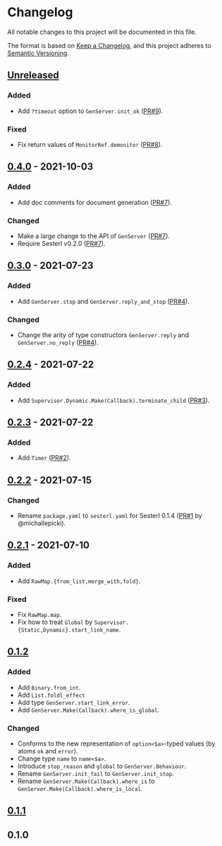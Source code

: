 # Changelog

All notable changes to this project will be documented in this file.

The format is based on [Keep a Changelog](http://keepachangelog.com/en/1.0.0/), and this project adheres to [Semantic Versioning](http://semver.org/spec/v2.0.0.html).

## [Unreleased]
### Added
- Add `?timeout` option to `GenServer.init_ok` ([PR\#9](https://github.com/gfngfn/sesterl_stdlib/pull/9)).

### Fixed
- Fix return values of `MonitorRef.demonitor` ([PR\#8](https://github.com/gfngfn/sesterl_stdlib/pull/8)).

## [0.4.0] - 2021-10-03
### Added
- Add doc comments for document generation ([PR\#7](https://github.com/gfngfn/sesterl_stdlib/pull/7)).

### Changed
- Make a large change to the API of `GenServer` ([PR\#7](https://github.com/gfngfn/sesterl_stdlib/pull/7)).
- Require Sesterl v0.2.0 ([PR\#7](https://github.com/gfngfn/sesterl_stdlib/pull/7)).

## [0.3.0] - 2021-07-23
### Added
- Add `GenServer.stop` and `GenServer.reply_and_stop` ([PR\#4](https://github.com/gfngfn/sesterl_stdlib/pull/4)).

### Changed
- Change the arity of type constructors `GenServer.reply` and `GenServer.no_reply` ([PR\#4](https://github.com/gfngfn/sesterl_stdlib/pull/4)).

## [0.2.4] - 2021-07-22
### Added
- Add `Supervisor.Dynamic.Make(Callback).terminate_child` ([PR\#3](https://github.com/gfngfn/sesterl_stdlib/pull/3)).

## [0.2.3] - 2021-07-22
### Added
- Add `Timer` ([PR\#2](https://github.com/gfngfn/sesterl_stdlib/pull/2)).

## [0.2.2] - 2021-07-15
### Changed
- Rename `package.yaml` to `sesterl.yaml` for Sesterl 0.1.4 ([PR\#1](https://github.com/gfngfn/sesterl_stdlib/pull/1) by @michallepicki).

## [0.2.1] - 2021-07-10
### Added
- Add `RawMap.{from_list,merge_with,fold}`.

### Fixed
- Fix `RawMap.map`.
- Fix how to treat `Global` by `Supervisor.{Static,Dynamic}.start_link_name`.

## [0.1.2]
### Added
- Add `Binary.from_int`.
- Add `List.foldl_effect`
- Add type `GenServer.start_link_error`.
- Add `GenServer.Make(Callback).where_is_global`.

### Changed
- Conforms to the new representation of `option<$a>`-typed values (by atoms `ok` and `error`).
- Change type `name` to `name<$a>`.
- Introduce `stop_reason` and `global` to `GenServer.Behaviour`.
- Rename `GenServer.init_fail` to `GenServer.init_stop`.
- Rename `GenServer.Make(Callback).where_is` to `GenServer.Make(Callback).where_is_local`.

## [0.1.1]

## 0.1.0


  [Unreleased]: https://github.com/gfngfn/sesterl_stdlib/compare/v0.4.0...HEAD
  [0.4.0]: https://github.com/gfngfn/sesterl_stdlib/compare/v0.3.0...v0.4.0
  [0.3.0]: https://github.com/gfngfn/sesterl_stdlib/compare/v0.2.4...v0.3.0
  [0.2.4]: https://github.com/gfngfn/sesterl_stdlib/compare/v0.2.3...v0.2.4
  [0.2.3]: https://github.com/gfngfn/sesterl_stdlib/compare/v0.2.2...v0.2.3
  [0.2.2]: https://github.com/gfngfn/sesterl_stdlib/compare/v0.2.1...v0.2.2
  [0.2.1]: https://github.com/gfngfn/sesterl_stdlib/compare/v0.1.2...v0.2.1
  [0.1.2]: https://github.com/gfngfn/sesterl_stdlib/compare/v0.1.1...v0.1.2
  [0.1.1]: https://github.com/gfngfn/sesterl_stdlib/compare/v0.1.0...v0.1.1
